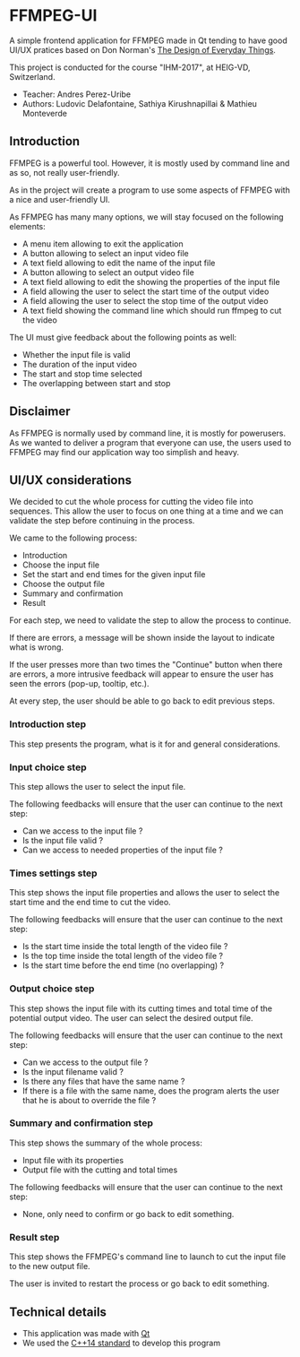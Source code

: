 # FFMPEG-UI
A simple frontend application for FFMPEG made in Qt tending to have good UI/UX pratices based on Don Norman's [The Design of Everyday Things](https://en.wikipedia.org/wiki/The_Design_of_Everyday_Things).

This project is conducted for the course "IHM-2017", at HEIG-VD, Switzerland.

* Teacher: Andres Perez-Uribe
* Authors: Ludovic Delafontaine, Sathiya Kirushnapillai & Mathieu Monteverde

## Introduction
FFMPEG is a powerful tool. However, it is mostly used by command line and as so, not really user-friendly.

As in the project will create a program to use some aspects of FFMPEG with a nice and user-friendly UI.

As FFMPEG has many many options, we will stay focused on the following elements:
* A menu item allowing to exit the application
* A button allowing to select an input video file
* A text field allowing to edit the name of the input file
* A button allowing to select an output video file
* A text field allowing to edit the showing the properties of the input file
* A field allowing the user to select the start time of the output video
* A field allowing the user to select the stop time of the output video
* A text field showing the command line which should run ffmpeg to cut the video

The UI must give feedback about the following points as well:
* Whether the input file is valid
* The duration of the input video
* The start and stop time selected
* The overlapping between start and stop

## Disclaimer
As FFMPEG is normally used by command line, it is mostly for powerusers. As we wanted to deliver a program that everyone can use, the users used to FFMPEG may find our application way too simplish and heavy.

## UI/UX considerations
We decided to cut the whole process for cutting the video file into sequences. This allow the user to focus on one thing at a time and we can validate the step before continuing in the process.

We came to the following process:
* Introduction
* Choose the input file
* Set the start and end times for the given input file
* Choose the output file
* Summary and confirmation
* Result

For each step, we need to validate the step to allow the process to continue.

If there are errors, a message will be shown inside the layout to indicate what is wrong.

If the user presses more than two times the "Continue" button when there are errors, a more intrusive feedback will appear to ensure the user has seen the errors (pop-up, tooltip, etc.).

At every step, the user should be able to go back to edit previous steps.

### Introduction step
This step presents the program, what is it for and general considerations.

### Input choice step
This step allows the user to select the input file.

The following feedbacks will ensure that the user can continue to the next step:
* Can we access to the input file ?
* Is the input file valid ?
* Can we access to needed properties of the input file ?

### Times settings step
This step shows the input file properties and allows the user to select the start time and the end time to cut the video.

The following feedbacks will ensure that the user can continue to the next step:
* Is the start time inside the total length of the video file ?
* Is the top time inside the total length of the video file ?
* Is the start time before the end time (no overlapping) ?

### Output choice step
This step shows the input file with its cutting times and total time of the potential output video. The user can select the desired output file.

The following feedbacks will ensure that the user can continue to the next step:
* Can we access to the output file ?
* Is the input filename valid ?
* Is there any files that have the same name ?
* If there is a file with the same name, does the program alerts the user that he is about to override the file ?

### Summary and confirmation step
This step shows the summary of the whole process:
* Input file with its properties
* Output file with the cutting and total times

The following feedbacks will ensure that the user can continue to the next step:
* None, only need to confirm or go back to edit something.

### Result step
This step shows the FFMPEG's command line to launch to cut the input file to the new output file.

The user is invited to restart the process or go back to edit something.

## Technical details
* This application was made with [Qt](https://www.qt.io/)
* We used the [C++14 standard](https://en.wikipedia.org/wiki/C%2B%2B14) to develop this program
